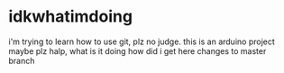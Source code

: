 # idkwhatimdoing
i'm trying to learn how to use git, plz no judge. this is an arduino project maybe
plz halp, what is it doing
how did i get here
changes to master branch

